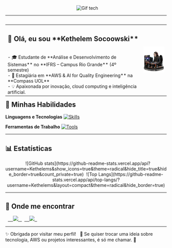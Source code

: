 <div align="center">
  <img src="https://raw.githubusercontent.com/mayhemantt/mayhemantt/main/intro.gif" alt="Gif tech" width="600"/>
</div>

---

<table align="right">
  <tr>
    <td align="left">
      <h2>👋 Olá, eu sou **Kethelem Socoowski**</h2>
      <br>
      - 🎓 Estudante de **Análise e Desenvolvimento de Sistemas** no **IFRS – Campus Rio Grande** (4º semestre) <br>
      - 💼 Estagiária em **AWS & AI for Quality Engineering** na **Compass UOL** <br>
      - 💡 Apaixonada por inovação, cloud computing e inteligência artificial.
    </td>
    <td align="right">
      <img src="assets/Adobe%20Express%20-%20file.png" width="150px">
    </td>
  </tr>
</table>

---

## 🚀 Minhas Habilidades

**Linguagens e Tecnologias** [![Skills](https://skillicons.dev/icons?i=java,js,python,c,php,html,css,react,mysql,postgres,aws)](https://skillicons.dev)

**Ferramentas de Trabalho** [![Tools](https://skillicons.dev/icons?i=git,github,vscode,eclipse)](https://skillicons.dev)

---

## 📊 Estatísticas

<div align="center">
  
![GitHub stats](https://github-readme-stats.vercel.app/api?username=Kethelems&show_icons=true&theme=radical&hide_title=true&hide_border=true&count_private=true)  ![Top Langs](https://github-readme-stats.vercel.app/api/top-langs/?username=Kethelems&layout=compact&theme=radical&hide_border=true)

</div>

---

## 💌 Onde me encontrar

<p align="left">
  <a href="mailto:Kethelemsocoowski@gmail.com">
    <img src="https://img.shields.io/badge/-Gmail-FF0000?style=for-the-badge&logo=gmail&logoColor=white"/>
  </a>
  <a href="https://www.linkedin.com/in/kethelem-socoowski-082109363/">
    <img src="https://img.shields.io/badge/-LinkedIn-0e76a8?style=for-the-badge&logo=linkedin&logoColor=white"/>
  </a>
</p>

---

✨ Obrigada por visitar meu perfil!  
💬 Se quiser trocar uma ideia sobre tecnologia, AWS ou projetos interessantes, é só me chamar. 🚀
